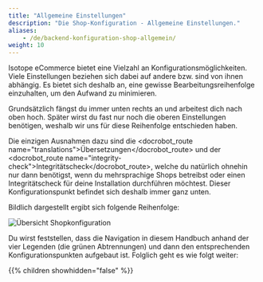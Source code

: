 ```yaml
---
title: "Allgemeine Einstellungen"
description: "Die Shop-Konfiguration - Allgemeine Einstellungen."
aliases:
    - /de/backend-konfiguration-shop-allgemein/
weight: 10    
---
```



Isotope eCommerce bietet eine Vielzahl an Konfigurationsmöglichkeiten. Viele Einstellungen beziehen sich dabei auf andere bzw. sind von ihnen abhängig. Es bietet sich deshalb an, eine gewisse Bearbeitungsreihenfolge einzuhalten, um den Aufwand zu minimieren.

Grundsätzlich fängst du immer unten rechts an und arbeitest dich nach oben hoch. Später wirst du fast nur noch die oberen Einstellungen benötigen, weshalb wir uns für diese Reihenfolge entschieden haben.

Die einzigen Ausnahmen dazu sind die <docrobot_route name="translations">Übersetzungen</docrobot_route> und der <docrobot_route name="integrity-check">Integritätscheck</docrobot_route>, welche du natürlich ohnehin nur dann benötigst, wenn du mehrsprachige Shops betreibst oder einen Integritätscheck für deine Installation durchführen möchtest. Dieser Konfigurationspunkt befindet sich deshalb immer ganz unten.

Bildlich dargestellt ergibt sich folgende Reihenfolge:

![Übersicht Shopkonfiguration](shopconfig_overview.png)

Du wirst feststellen, dass die Navigation in diesem Handbuch anhand der vier Legenden (die grünen Abtrennungen) und dann den entsprechenden Konfigurationspunkten aufgebaut ist. Folglich geht es wie folgt weiter:

{{% children showhidden="false" %}}